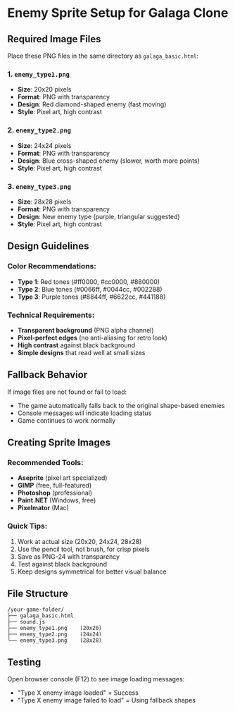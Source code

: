  # Enemy Sprite Setup for Galaga Clone

## Required Image Files

Place these PNG files in the same directory as `galaga_basic.html`:

### 1. `enemy_type1.png`
- **Size**: 20x20 pixels
- **Format**: PNG with transparency
- **Design**: Red diamond-shaped enemy (fast moving)
- **Style**: Pixel art, high contrast

### 2. `enemy_type2.png`
- **Size**: 24x24 pixels  
- **Format**: PNG with transparency
- **Design**: Blue cross-shaped enemy (slower, worth more points)
- **Style**: Pixel art, high contrast

### 3. `enemy_type3.png`
- **Size**: 28x28 pixels
- **Format**: PNG with transparency
- **Design**: New enemy type (purple, triangular suggested)
- **Style**: Pixel art, high contrast

## Design Guidelines

### Color Recommendations:
- **Type 1**: Red tones (#ff0000, #cc0000, #880000)
- **Type 2**: Blue tones (#0066ff, #0044cc, #002288)
- **Type 3**: Purple tones (#8844ff, #6622cc, #441188)

### Technical Requirements:
- **Transparent background** (PNG alpha channel)
- **Pixel-perfect edges** (no anti-aliasing for retro look)
- **High contrast** against black background
- **Simple designs** that read well at small sizes

## Fallback Behavior

If image files are not found or fail to load:
- The game automatically falls back to the original shape-based enemies
- Console messages will indicate loading status
- Game continues to work normally

## Creating Sprite Images

### Recommended Tools:
- **Aseprite** (pixel art specialized)
- **GIMP** (free, full-featured)
- **Photoshop** (professional)
- **Paint.NET** (Windows, free)
- **Pixelmator** (Mac)

### Quick Tips:
1. Work at actual size (20x20, 24x24, 28x28)
2. Use the pencil tool, not brush, for crisp pixels
3. Save as PNG-24 with transparency
4. Test against black background
5. Keep designs symmetrical for better visual balance

## File Structure
```
/your-game-folder/
├── galaga_basic.html
├── sound.js
├── enemy_type1.png    (20x20)
├── enemy_type2.png    (24x24)
└── enemy_type3.png    (28x28)
```

## Testing
Open browser console (F12) to see image loading messages:
- "Type X enemy image loaded" = Success
- "Type X enemy image failed to load" = Using fallback shapes 